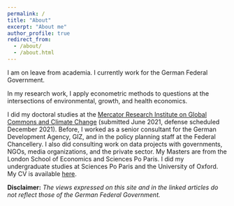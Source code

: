 ```yaml
---
permalink: /
title: "About"
excerpt: "About me"
author_profile: true
redirect_from: 
  - /about/
  - /about.html
---
```


I am on leave from academia. I currently work for the German Federal Government.

In my research work, I apply econometric methods to questions at the intersections of environmental, growth, and health economics.

I did my doctoral studies at the [Mercator Research Institute on Global Commons and Climate Change](https://www.mcc-berlin.net/) (submitted June 2021, defense scheduled December 2021). Before, I worked as a senior consultant for the German Development Agency, GIZ, and in the policy planning staff at the Federal Chancellery. I also did consulting work on data projects with governments, NGOs, media organizations, and the private sector. My Masters are from the London School of Economics and Sciences Po Paris. I did my undergraduate studies at Sciences Po Paris and the University of Oxford. My CV is available [here](https://smkraus.github.io/files/kraus_cv.pdf).

**Disclaimer:** *The views expressed on this site and in the linked articles do not reflect those of the German Federal Government.*


